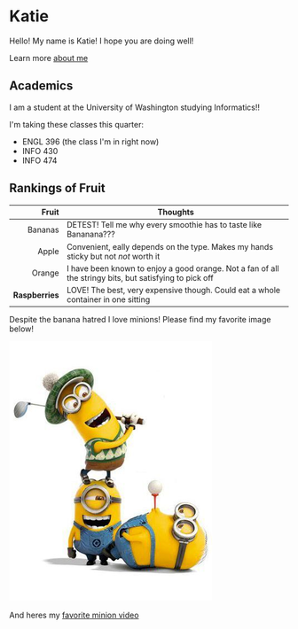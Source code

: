 # Katie

Hello! My name is Katie! I hope you are doing well! 

Learn more [about me](about-me.html)

## Academics
I am a student at the University of Washington studying Informatics!! 

I'm taking these classes this quarter:
- ENGL 396 (the class I'm in right now)
- INFO 430
- INFO 474 

## Rankings of Fruit 

| Fruit | Thoughts |
|---------:|------------|
| Bananas   | DETEST! Tell me why every smoothie has to taste like Bananana???   |
|  Apple    | Convenient, eally depends on the type. Makes my hands sticky but not *not* worth it   |
|  Orange   | I have been known to enjoy a good orange. Not a fan of all the stringy bits, but satisfying to pick off      |
| **Raspberries** | LOVE! The best, very expensive though. Could eat a whole container in one sitting |

Despite the banana hatred I love minions! Please find my favorite image below! 

![Golfing Minion](minion.jpg "minions golfing")

And heres my [favorite minion video](https://www.youtube.com/watch?v=cQ8S7lZMYIU&themeRefresh=1)

